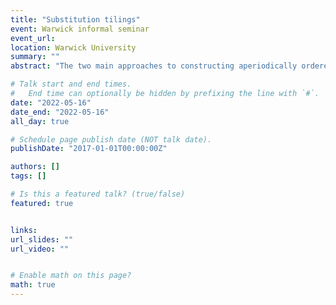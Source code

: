 ```yaml
---
title: "Substitution tilings"
event: Warwick informal seminar
event_url: 
location: Warwick University
summary: ""
abstract: "The two main approaches to constructing aperiodically ordered patterns are by the cut and project method and substitution. A substitution is a rule for replacing tiles with larger patches of tiles in a way which can be iterated, defining infinite and highly ordered tilings in the limit. Such objects are even of interest in one dimension, where one may consider symbolic substitutions and the languages they generate. In the case of a primitive substitution over a finite alphabet, the associated dynamical hull of patterns generated, which is acted upon by translations, is uniquely ergodic. I will explain the basics of the theory and then present some new results, joint with Neil Mañibo and Dan Rust, on extending to substitutions defined over infinite prototile sets which are equipped with a compact Hausdorff topology."

# Talk start and end times.
#   End time can optionally be hidden by prefixing the line with `#`.
date: "2022-05-16"
date_end: "2022-05-16"
all_day: true

# Schedule page publish date (NOT talk date).
publishDate: "2017-01-01T00:00:00Z"

authors: []
tags: []

# Is this a featured talk? (true/false)
featured: true


links:
url_slides: ""
url_video: ""


# Enable math on this page?
math: true
---
```


